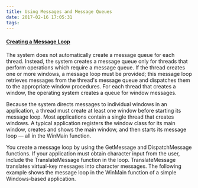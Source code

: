```yaml
---
title: Using Messages and Message Queues
date: 2017-02-16 17:05:31
tags:
---
```

#### [Creating a Message Loop](https://msdn.microsoft.com/EN-US/library/windows/desktop/ms644928".aspx)
The system does not automatically create a message queue for each thread. Instead, the system creates a message queue only for threads that perform   operations which require a message queue. If the thread creates one or more windows, a message loop must be provided; this message loop retrieves messages from the thread's message queue and dispatches them to the appropriate window procedures. For each thread that creates a window, the operating system creates a queue for window messages.

Because the system directs messages to individual windows in an application, a thread must create at least one window before starting its message loop.    Most applications contain a single thread that creates windows. A typical application registers the window class for its main window, creates and shows the   main window, and then starts its message loop — all in the WinMain function.  

You create a message loop by using the GetMessage and DispatchMessage functions. If your application must obtain character input from the user,          include the TranslateMessage function in the loop. TranslateMessage translates virtual-key messages into character messages. The following example shows the   message loop in the WinMain function of a simple Windows-based application.
